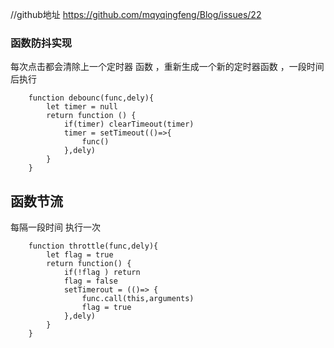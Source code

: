 
//github地址
https://github.com/mqyqingfeng/Blog/issues/22
### 函数防抖实现
每次点击都会清除上一个定时器 函数 ，重新生成一个新的定时器函数 ，一段时间后执行

```
    function debounc(func,dely){
        let timer = null
        return function () {
            if(timer) clearTimeout(timer)
            timer = setTimeout(()=>{
                func()
            },dely)
        }
    }
```

## 函数节流

每隔一段时间 执行一次 
```
    function throttle(func,dely){
        let flag = true 
        return function() {
            if(!flag ) return 
            flag = false
            setTimerout = (()=> {
                func.call(this,arguments)
                flag = true
            },dely)
        }
    }

```